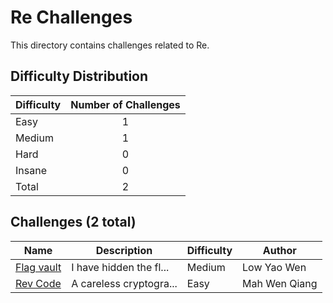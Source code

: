 # Re Challenges
This directory contains challenges related to Re.

## Difficulty Distribution
| Difficulty | Number of Challenges |
| ---------- |:--------------------:|
| Easy | 1 |
| Medium | 1 |
| Hard | 0 |
| Insane | 0 |
| Total | 2 |

## Challenges (2 total)
| Name | Description | Difficulty | Author |
| ---- | ----------- | ---------- | ------ |
| [Flag vault](<./Flag vault>) | I have hidden the fl... | Medium | Low Yao Wen |
| [Rev Code](<./Rev Code>) | A careless cryptogra... | Easy | Mah Wen Qiang |
